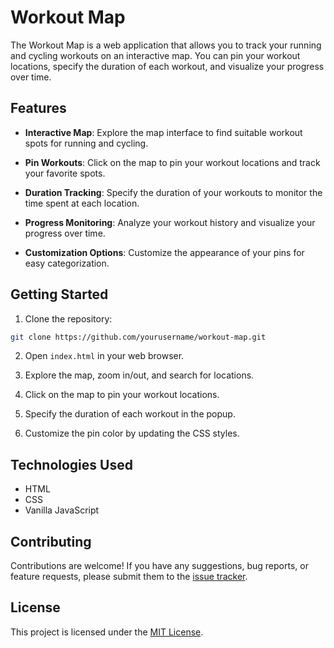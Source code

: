 # Workout Map

The Workout Map is a web application that allows you to track your running and cycling workouts on an interactive map. You can pin your workout locations, specify the duration of each workout, and visualize your progress over time.

## Features

- **Interactive Map**: Explore the map interface to find suitable workout spots for running and cycling.

- **Pin Workouts**: Click on the map to pin your workout locations and track your favorite spots.

- **Duration Tracking**: Specify the duration of your workouts to monitor the time spent at each location.

- **Progress Monitoring**: Analyze your workout history and visualize your progress over time.

- **Customization Options**: Customize the appearance of your pins for easy categorization.

## Getting Started

1. Clone the repository:

```bash
git clone https://github.com/yourusername/workout-map.git
```

2. Open `index.html` in your web browser.

3. Explore the map, zoom in/out, and search for locations.

4. Click on the map to pin your workout locations.

5. Specify the duration of each workout in the popup.

6. Customize the pin color by updating the CSS styles.

## Technologies Used

- HTML
- CSS
- Vanilla JavaScript

## Contributing

Contributions are welcome! If you have any suggestions, bug reports, or feature requests, please submit them to the [issue tracker](https://github.com/yourusername/workout-map/issues).

## License

This project is licensed under the [MIT License](LICENSE).
